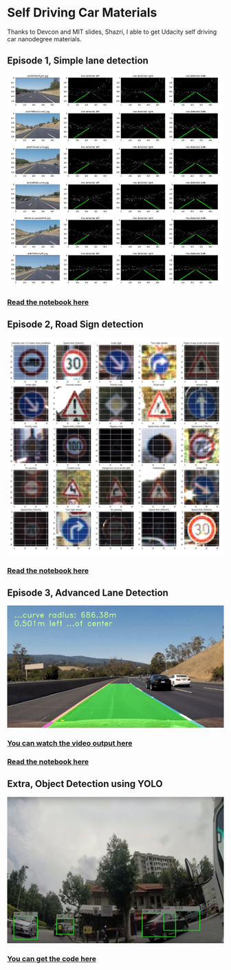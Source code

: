 # Self Driving Car Materials
Thanks to Devcon and MIT slides, Shazri, I able to get Udacity self driving car nanodegree materials.

## Episode 1, Simple lane detection
![alt text](Episode1_SimpleLaneDetection/test_images/output.png)
### [Read the notebook here](https://github.com/huseinzol05/Udacity-Nanodegree-SelfDrivingCar/blob/master/Episode1_SimpleLaneDetection/Main-LaneDetection.ipynb)
## Episode 2, Road Sign detection
![alt text](signboard-detection/output.png)
### [Read the notebook here](https://github.com/huseinzol05/Udacity-Nanodegree-SelfDrivingCar/blob/master/signboard-detection/sign-detection.ipynb)
## Episode 3, Advanced Lane Detection
![alt text](Advanced-Lane-Detection/output.gif)
### [You can watch the video output here](https://youtu.be/_eQ1x-FK6Y4)
### [Read the notebook here](https://github.com/huseinzol05/Udacity-Nanodegree-SelfDrivingCar/blob/master/Advanced-Lane-Detection/Advanced-Lane-Detection.ipynb)
## Extra, Object Detection using YOLO
![alt text](yolo/4.png)
### [You can get the code here](https://github.com/huseinzol05/YOLO-Object-Detection-Tensorflow)


